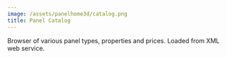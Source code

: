 ```yaml
---
image: /assets/panelhome3d/catalog.png
title: Panel Catalog
---
```

Browser of various panel types, properties and prices. Loaded from XML web service.
